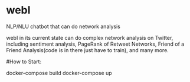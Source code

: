 # webI
NLP/NLU chatbot that can do network analysis


webI in its current state can do complex network analysis on Twitter, including sentiment analysis, PageRank of Retweet Networks,
Friend of a Friend Analysis(code is in there just have to train), and many more.



#How to Start:

docker-compose build
docker-compose up

